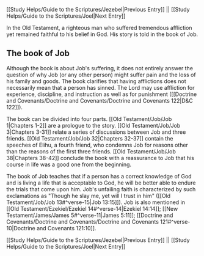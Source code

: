 [[Study Helps/Guide to the Scriptures/Jezebel|Previous Entry]]  ||  [[Study Helps/Guide to the Scriptures/Joel|Next Entry]]

 In the Old Testament, a righteous man who suffered tremendous affliction yet remained faithful to his belief in God. His story is told in the book of Job.

## The book of Job

 Although the book is about Job's suffering, it does not entirely answer the question of why Job (or any other person) might suffer pain and the loss of his family and goods. The book clarifies that having afflictions does not necessarily mean that a person has sinned. The Lord may use affliction for experience, discipline, and instruction as well as for punishment ([[Doctrine and Covenants/Doctrine and Covenants/Doctrine and Covenants 122|D&C 122]]).

 The book can be divided into four parts. [[Old Testament/Job/Job 1|Chapters 1-2]] are a prologue to the story. [[Old Testament/Job/Job 3|Chapters 3-31]] relate a series of discussions between Job and three friends. [[Old Testament/Job/Job 32|Chapters 32-37]] contain the speeches of Elihu, a fourth friend, who condemns Job for reasons other than the reasons of the first three friends. [[Old Testament/Job/Job 38|Chapters 38-42]] conclude the book with a reassurance to Job that his course in life was a good one from the beginning.

 The book of Job teaches that if a person has a correct knowledge of God and is living a life that is acceptable to God, he will be better able to endure the trials that come upon him. Job's unfailing faith is characterized by such exclamations as "Though he slay me, yet will I trust in him" ([[Old Testament/Job/Job 13#^verse-15|Job 13:15]]). Job is also mentioned in [[Old Testament/Ezekiel/Ezekiel 14#^verse-14|Ezekiel 14:14]]; [[New Testament/James/James 5#^verse-11|James 5:11]]; [[Doctrine and Covenants/Doctrine and Covenants/Doctrine and Covenants 121#^verse-10|Doctrine and Covenants 121:10]].

[[Study Helps/Guide to the Scriptures/Jezebel|Previous Entry]]  ||  [[Study Helps/Guide to the Scriptures/Joel|Next Entry]]